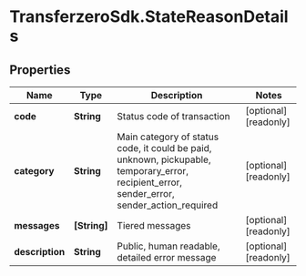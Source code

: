 # TransferzeroSdk.StateReasonDetails

## Properties

Name | Type | Description | Notes
------------ | ------------- | ------------- | -------------
**code** | **String** | Status code of transaction | [optional] [readonly] 
**category** | **String** | Main category of status code, it could be paid, unknown, pickupable, temporary_error, recipient_error, sender_error, sender_action_required | [optional] [readonly] 
**messages** | **[String]** | Tiered messages | [optional] [readonly] 
**description** | **String** | Public, human readable, detailed error message | [optional] [readonly] 


